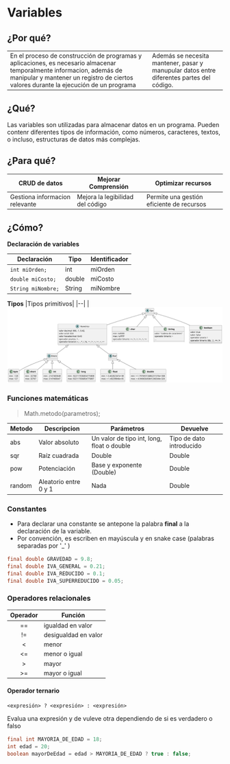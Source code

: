 # Variables

## ¿Por qué?

|                                                                                                                                                                                                                |                                                                                          |
| -------------------------------------------------------------------------------------------------------------------------------------------------------------------------------------------------------------- | ---------------------------------------------------------------------------------------- |
| En el proceso de construcción de programas y aplicaciones, es necesario almacenar temporalmente informacion, además de manipular y mantener un registro de ciertos valores durante la ejecución de un programa | Además se necesita mantener, pasar y manupular datos entre diferentes partes del código. |

## ¿Qué?

Las variables son utilizadas para almacenar datos en un programa. Pueden contenr diferentes tipos de información, como números, caracteres, textos, o incluso, estructuras de datos más complejas.

## ¿Para qué?

| CRUD de datos                  | Mejorar Comprensión              | Optimizar recursos                        |
| ------------------------------ | -------------------------------- | ----------------------------------------- |
| Gestiona informacion relevante | Mejora la legibilidad del código | Permite una gestión eficiente de recursos |

## ¿Cómo?

**Declaración de variables**

| Declaración        | Tipo   | Identificador |
| ------------------ | ------ | ------------- |
| `int miOrden;`     | int    | miOrden       |
| `double miCosto;`  | double | miCosto       |
| `String miNombre;` | String | miNombre      |

**Tipos**
|Tipos primitivos|
|--|
|![Tipos de datos primitivos](../imagenes/tiposPrimitivos.svg)

### Funciones matemáticas

> Math.metodo(parametros);

| Metodo | Descripcion           | Parámetros                                 | Devuelve                 |
| ------ | --------------------- | ------------------------------------------ | ------------------------ |
| abs    | Valor absoluto        | Un valor de tipo int, long, float o double | Tipo de dato introducido |
| sqr    | Raíz cuadrada         | Double                                     | Double                   |
| pow    | Potenciación          | Base y exponente (Double)                  | Double                   |
| random | Aleatorio entre 0 y 1 | Nada                                       | Double                   |

### Constantes

- Para declarar una constante se antepone la palabra **final** a la declaración de la variable.
- Por convención, es escriben en mayúscula y en snake case (palabras separadas por '\_' )

```java
final double GRAVEDAD = 9.8;
final double IVA_GENERAL = 0.21;
final double IVA_REDUCIDO = 0.1;
final double IVA_SUPERREDUCIDO = 0.05;
```

### Operadores relacionales

| Operador | Función              |
| :------: | -------------------- |
|    ==    | igualdad en valor    |
|    !=    | desigualdad en valor |
|    <     | menor                |
|    <=    | menor o igual        |
|    >     | mayor                |
|    >=    | mayor o igual        |

#### Operador ternario

```
<expresión> ? <expresión> : <expresión>
```

Evalua una expresión y de vuleve otra dependiendo de si es verdadero o falso

```java
final int MAYORIA_DE_EDAD = 18;
int edad = 20;
boolean mayorDeEdad = edad > MAYORIA_DE_EDAD ? true : false;
```
